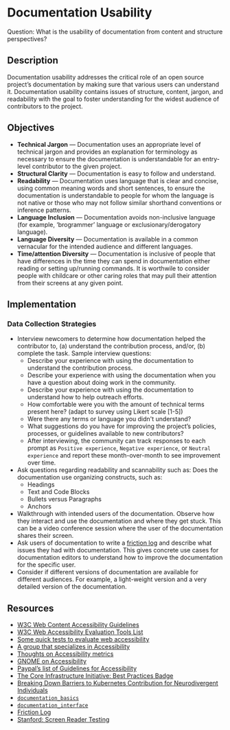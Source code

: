 # Documentation Usability

Question: What is the usability of documentation from content and structure perspectives?


## Description

Documentation usability addresses the critical role of an open source project’s documentation by making sure that various users can understand it. Documentation usability contains issues of structure, content, jargon, and readability with the goal to foster understanding for the widest audience of contributors to the project.


## Objectives
* **Technical Jargon** — Documentation uses an appropriate level of technical jargon and provides an explanation for terminology as necessary to ensure the documentation is understandable for an entry-level contributor to the given project.
* **Structural Clarity** — Documentation is easy to follow and understand.
* **Readability** — Documentation uses language that is clear and concise, using common meaning words and short sentences, to ensure the documentation is understandable to people for whom the language is not native or those who may not follow similar shorthand conventions or inference patterns.
* **Language Inclusion** — Documentation avoids non-inclusive language (for example, ‘brogrammer’ language or exclusionary/derogatory language).
* **Language Diversity** — Documentation is available in a common vernacular for the intended audience and different languages.
* **Time/attention Diversity** — Documentation is inclusive of people that have differences in the time they can spend in documentation either reading or setting up/running commands. It is worthwile to consider people with childcare or other caring roles that may pull their attention from their screens at any given point. 

## Implementation

### Data Collection Strategies

* Interview newcomers to determine how documentation helped the contributor to, (a) understand the contribution process, and/or, (b) complete the task.
  Sample interview questions:
  * Describe your experience with using the documentation to understand the contribution process.
  * Describe your experience with using the documentation when you have a question about doing work in the community.
  * Describe your experience with using the documentation to understand how to help outreach efforts.
  * How comfortable were you with the amount of technical terms present here? (adapt to survey using Likert scale [1-5])
  * Were there any terms or language you didn't understand?
  * What suggestions do you have for improving the project’s policies, processes, or guidelines available to new contributors?
  * After interviewing, the community can track responses to each prompt as `Positive experience`, `Negative experience`, or `Neutral experience` and report these month-over-month to see improvement over time.
* Ask questions regarding readability and scannability such as: Does the documentation use organizing constructs, such as:
  * Headings
  * Text and Code Blocks
  * Bullets versus Paragraphs
  * Anchors
* Walkthrough with intended users of the documentation. Observe how they interact and use the documentation and where they get stuck. This can be a video conference session where the user of the documentation shares their screen.
* Ask users of documentation to write a [friction log](https://devrel.net/developer-experience/an-introduction-to-friction-logging) and describe what issues they had with documentation. This gives concrete use cases for documentation editors to understand how to improve the documentation for the specific user.
* Consider if different versions of documentation are available for different audiences. For example, a light-weight version and a very detailed version of the documentation.



## Resources

* [W3C Web Content Accessibility Guidelines](https://www.w3.org/WAI/standards-guidelines/wcag/)
* [W3C Web Accessibility Evaluation Tools List](https://www.w3.org/WAI/ER/tools/)
* [Some quick tests to evaluate web accessibility](https://a11yproject.com/#Quick-tests)
* [A group that specializes in Accessibility](https://knowbility.org/services/document-accessibility/)
* [Thoughts on Accessibility metrics](https://www.boia.org/blog/3-times-accessibility-and-disability-stats-matter-and-3-times-they-dont)
* [GNOME on Accessibility ](https://wiki.gnome.org/Accessibility)
* [Paypal’s list of Guidelines for Accessibility](http://paypal.github.io/a11y/)
* [The Core Infrastructure Initiative: Best Practices Badge](https://bestpractices.coreinfrastructure.org/en)
* [Breaking Down Barriers to Kubernetes Contribution for Neurodivergent Individuals](https://static.sched.com/hosted_files/kcsna2019/05/Breaking%20Down%20Barriers%20to%20Kubernetes%20Contribution%20for%20Neurodivergent%20Individuals%20%282%29.pdf)
* [`documentation_basics`](https://github.com/coreinfrastructure/best-practices-badge/blob/master/doc/criteria.md#documentation_basics)
* [`documentation_interface`](https://github.com/coreinfrastructure/best-practices-badge/blob/master/doc/criteria.md#documentation_interface)
* [Friction Log](https://devrel.net/developer-experience/an-introduction-to-friction-logging)
* [Stanford: Screen Reader Testing](https://soap.stanford.edu/tips/screen-reader-testing)
